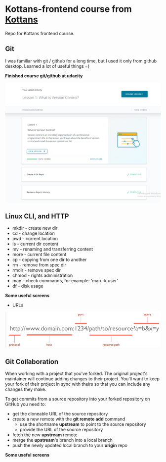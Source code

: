 # Kottans-frontend course from [Kottans](https://kottans.org/)
Repo for Kottans frontend course.

## Git

I was familiar with git / github for a long time, but I used it only from github desktop. Learned a lot of useful things =)


**Finished course git/github at udacity**

![](images/git-udacity.png)


## Linux CLI, and HTTP

* mkdir - create new dir 
* cd - change location
* pwd - current location
* ls - current dir content
* mv - renaming and transferring content
* more - current file content
* cp - copying from one dir to another
* rm - remove from spec dir
* rmdir - remove spec dir
* chmod - rights administration
* man - check commands, for example: 'man -k user' 
* df - disk usage

**Some useful screens**

[](task_linux_cli/linux1.png)
[](task_linux_cli/quiz3-linux.png)
[](task_linux_cli/quiz4-linux.png)

* URLs

![](task_linux_cli/URLs.png)

## Git Collaboration

When working with a project that you've forked. The original project's maintainer will continue adding changes to their project. You'll want to keep your fork of their project in sync with theirs so that you can include any changes they make.

To get commits from a source repository into your forked repository on GitHub you need to:

* get the cloneable URL of the source repository
* create a new remote with the **git remote add** command
	* use the shortname **upstream** to point to the source repository
	* provide the URL of the source repository
* fetch the new **upstream** remote
* merge the **upstream**'s branch into a local branch
* push the newly updated local branch to your **origin** repo

**Some useful screens**

[](task_git_collaboration/git_log.png)
[](task_git_collaboration/git_coll.png)
[](task_git_collaboration/github_coll.png)
